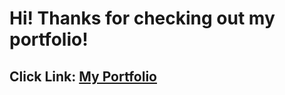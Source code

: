 # Hi! Thanks for checking out my portfolio!

## Click Link: [My Portfolio](https://valeriacamarillo-softwareengineer.netlify.app/)




